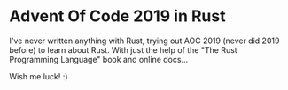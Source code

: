 # Advent Of Code 2019 in Rust

I've never written anything with Rust, trying out AOC 2019 (never did 2019 before) to learn about Rust.
With just the help of the "The Rust Programming Language" book and online docs...

Wish me luck! :)